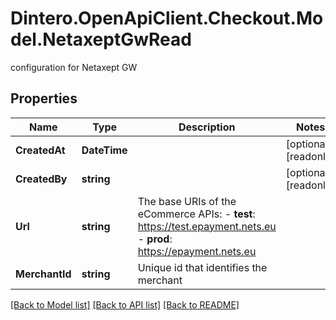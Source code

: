 # Dintero.OpenApiClient.Checkout.Model.NetaxeptGwRead
configuration for Netaxept GW 

## Properties

Name | Type | Description | Notes
------------ | ------------- | ------------- | -------------
**CreatedAt** | **DateTime** |  | [optional] [readonly] 
**CreatedBy** | **string** |  | [optional] [readonly] 
**Url** | **string** | The base URIs of the eCommerce APIs:  - **test**: https://test.epayment.nets.eu - **prod**: https://epayment.nets.eu  | 
**MerchantId** | **string** | Unique id that identifies the merchant  | 

[[Back to Model list]](../README.md#documentation-for-models) [[Back to API list]](../README.md#documentation-for-api-endpoints) [[Back to README]](../README.md)

